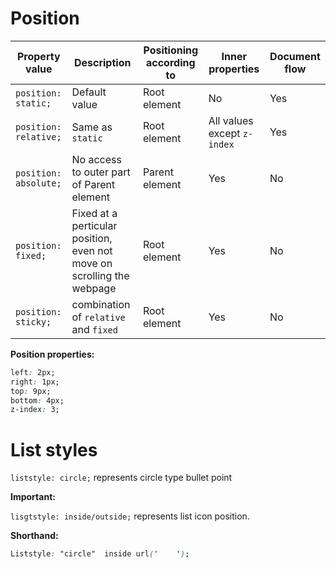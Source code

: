 # Position

| Property value | Description | Positioning according to | Inner properties | Document flow |
|----|----|----|----|---|
| `position: static;` | Default value | Root element |No| Yes |
| `position: relative;` | Same as `static` | Root element |All values except `z-index` | Yes |
| `position: absolute;`| No access to outer part of Parent element | Parent element | Yes | No |
| `position: fixed;`| Fixed at a perticular position, even not move on scrolling the webpage| Root element | Yes | No|
| `position: sticky;`| combination of `relative` and `fixed`| Root element | Yes | No |

**Position properties:**

```css
left: 2px;
right: 1px;
top: 9px;
bottom: 4px;
z-index: 3;
```

# List styles


`liststyle: circle;` represents circle type bullet point

**Important:**

`lisgtstyle: inside/outside;` represents list icon position.

**Shorthand:**

```css
Liststyle: "circle"  inside url('    ');
```
